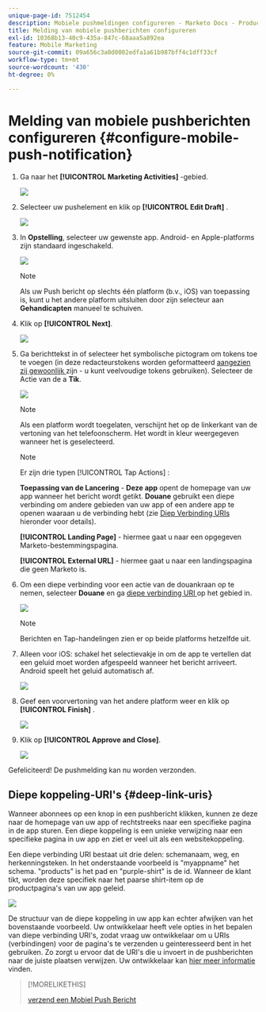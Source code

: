 ```yaml
---
unique-page-id: 7512454
description: Mobiele pushmeldingen configureren - Marketo Docs - Productdocumentatie
title: Melding van mobiele pushberichten configureren
exl-id: 10368b13-40c9-435a-847c-68aaa5a892ea
feature: Mobile Marketing
source-git-commit: 09a656c3a0d0002edfa1a61b987bff4c1dff33cf
workflow-type: tm+mt
source-wordcount: '430'
ht-degree: 0%

---
```


# Melding van mobiele pushberichten configureren {#configure-mobile-push-notification}

1. Ga naar het **[!UICONTROL Marketing Activities]** -gebied.

   ![](assets/configure-mobile-push-notification-1.png)

1. Selecteer uw pushelement en klik op **[!UICONTROL Edit Draft]** .

   ![](assets/configure-mobile-push-notification-2.png)

1. In **Opstelling**, selecteer uw gewenste app. Android- en Apple-platforms zijn standaard ingeschakeld.

   ![](assets/configure-mobile-push-notification-3.png)

   >[!NOTE]
   >
   >Als uw Push bericht op slechts één platform (b.v., iOS) van toepassing is, kunt u het andere platform uitsluiten door zijn selecteur aan **Gehandicapten** manueel te schuiven.

1. Klik op **[!UICONTROL Next]**.

   ![](assets/configure-mobile-push-notification-4.png)

1. Ga berichttekst in of selecteer het symbolische pictogram om tokens toe te voegen (in deze redacteurstokens worden geformatteerd [ aangezien zij gewoonlijk ](/help/marketo/product-docs/demand-generation/landing-pages/personalizing-landing-pages/tokens-overview.md) zijn - u kunt veelvoudige tokens gebruiken). Selecteer de Actie van de a **Tik**.

   ![](assets/configure-mobile-push-notification-5.png)

   >[!NOTE]
   >
   >Als een platform wordt toegelaten, verschijnt het op de linkerkant van de vertoning van het telefoonscherm. Het wordt in kleur weergegeven wanneer het is geselecteerd.

   >[!NOTE]
   >
   >Er zijn drie typen [!UICONTROL Tap Actions] :
   >
   >**Toepassing van de Lancering** - **Deze app** opent de homepage van uw app wanneer het bericht wordt getikt. **Douane** gebruikt een diepe verbinding om andere gebieden van uw app of een andere app te openen waaraan u de verbinding hebt (zie [ Diep Verbinding URIs ](#deep-link-uris) hieronder voor details).
   >
   >**[!UICONTROL Landing Page]** - hiermee gaat u naar een opgegeven Marketo-bestemmingspagina.
   >
   >**[!UICONTROL External URL]** - hiermee gaat u naar een landingspagina die geen Marketo is.

1. Om een diepe verbinding voor een actie van de douankraan op te nemen, selecteer **Douane** en ga [ diepe verbinding URI ](#deep-link-uris) op het gebied in.

   ![](assets/configure-mobile-push-notification-6.png)

   >[!NOTE]
   >
   >Berichten en Tap-handelingen zien er op beide platforms hetzelfde uit.

1. Alleen voor iOS: schakel het selectievakje in om de app te vertellen dat een geluid moet worden afgespeeld wanneer het bericht arriveert. Android speelt het geluid automatisch af.

   ![](assets/configure-mobile-push-notification-7.png)

1. Geef een voorvertoning van het andere platform weer en klik op **[!UICONTROL Finish]** .

   ![](assets/configure-mobile-push-notification-8.png)

1. Klik op **[!UICONTROL Approve and Close]**.

   ![](assets/configure-mobile-push-notification-9.png)

Gefeliciteerd! De pushmelding kan nu worden verzonden.

## Diepe koppeling-URI&#39;s {#deep-link-uris}

Wanneer abonnees op een knop in een pushbericht klikken, kunnen ze deze naar de homepage van uw app of rechtstreeks naar een specifieke pagina in de app sturen. Een diepe koppeling is een unieke verwijzing naar een specifieke pagina in uw app en ziet er veel uit als een websitekoppeling.

Een diepe verbinding URI bestaat uit drie delen: schemanaam, weg, en herkenningsteken. In het onderstaande voorbeeld is &quot;myappname&quot; het schema. &quot;products&quot; is het pad en &quot;purple-shirt&quot; is de id. Wanneer de klant tikt, worden deze specifiek naar het paarse shirt-item op de productpagina&#39;s van uw app geleid.

![](assets/configure-mobile-push-notification-10.png)

De structuur van de diepe koppeling in uw app kan echter afwijken van het bovenstaande voorbeeld. Uw ontwikkelaar heeft vele opties in het bepalen van diepe verbinding URI&#39;s, zodat vraag uw ontwikkelaar om u URIs (verbindingen) voor de pagina&#39;s te verzenden u geinteresseerd bent in het gebruiken. Zo zorgt u ervoor dat de URI&#39;s die u invoert in de pushberichten naar de juiste plaatsen verwijzen. Uw ontwikkelaar kan [ hier meer informatie ](https://experienceleague.adobe.com/en/docs/marketo-developer/marketo/mobile/enabling-deep-links-in-your-app) vinden.

>[!MORELIKETHIS]
>
>[ verzend een Mobiel Push Bericht ](/help/marketo/product-docs/mobile-marketing/push-notifications/send-a-mobile-push-notification.md)
